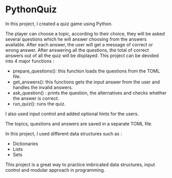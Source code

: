 # PythonQuiz
In this project, I created a quiz game using Python.

The player can choose a topic, according to their choice, they will be asked several questions which he will answer choosing from the answers available.
After each answer, the user will get a message of correct or wrong answer. After answering all the questions, the total of correct answers out of all the quiz will be displayed.
This project can be devided into 4 major functions :
  - prepare_questions(): this function loads the questions from the TOML file.
  - get_answers(): this functions gets the input answer from the user and handles the invalid answers.
  - ask_question() : prints the question, the alternatives and checks whether the answer is correct.
  - run_quiz(): runs the quiz.

I also used input control and added optional hints for the users.

The topics, questions and answers are saved in a separate TOML file.

In this project, I used different data structures such as :
  - Dictionaries
  - Lists
  - Sets

This project is a great way to practice imbricated data structures, input control and modular approach in programming.

